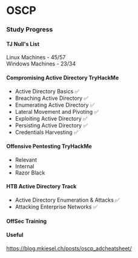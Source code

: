 # OSCP

### Study Progress

#### TJ Null's List
Linux Machines - 45/57  
Windows Machines - 23/34  

#### Compromising Active Directory TryHackMe
* Active Directory Basics ✅
* Breaching Active Directory ✅
* Enumerating Active Directory ✅
* Lateral Movement and Pivoting ✅
* Exploiting Active Directory ✅
* Persisting Active Directory ✅
* Credentials Harvesting ✅

#### Offensive Pentesting TryHackMe
* Relevant
* Internal
* Razor Black

#### HTB Active Directory Track
* Active Directory Enumeration & Attacks ✅
* Attacking Enterprise Networks ✅

#### OffSec Training


#### Useful
https://blog.mkiesel.ch/posts/oscp_adcheatsheet/
